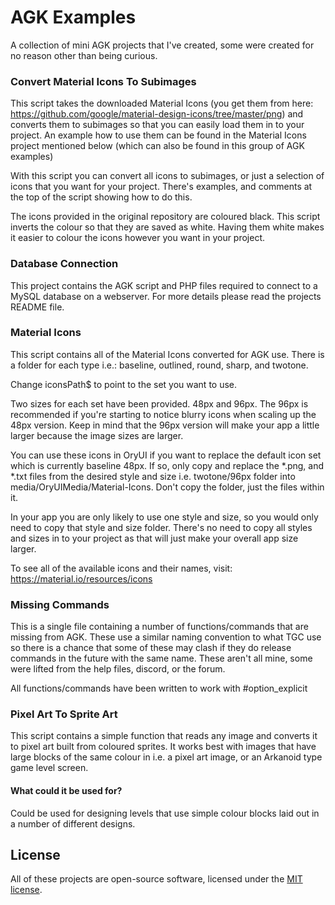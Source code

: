 # AGK Examples
A collection of mini AGK projects that I've created, some were created for no reason other than being curious.

### Convert Material Icons To Subimages
This script takes the downloaded Material Icons (you get them from here: https://github.com/google/material-design-icons/tree/master/png) and converts them to subimages so that you can easily load them in to your project. An example how to use them can be found in the Material Icons project mentioned below (which can also be found in this group of AGK examples)

With this script you can convert all icons to subimages, or just a selection of icons that you want for your project. There's examples, and comments at the top of the script showing how to do this.

The icons provided in the original repository are coloured black. This script inverts the colour so that they are saved as white. Having them white makes it easier to colour the icons however you want in your project.

### Database Connection
This project contains the AGK script and PHP files required to connect to a MySQL database on a webserver. For more details please read the projects README file.

### Material Icons
This script contains all of the Material Icons converted for AGK use. There is a folder for each type i.e.: baseline, outlined, round, sharp, and twotone.

Change iconsPath$ to point to the set you want to use.

Two sizes for each set have been provided. 48px and 96px. The 96px is recommended if you're starting to notice blurry icons when scaling up the 48px version. Keep in mind that the 96px version will make your app a little larger because the image sizes are larger.

You can use these icons in OryUI if you want to replace the default icon set which is currently baseline 48px. If so, only copy and replace the *.png, and *.txt files from the desired style and size i.e. twotone/96px folder into media/OryUIMedia/Material-Icons. Don't copy the folder, just the files within it.

In your app you are only likely to use one style and size, so you would only need to copy that style and size folder. There's no need to copy all styles and sizes in to your project as that will just make your overall app size larger.

To see all of the available icons and their names, visit: https://material.io/resources/icons

### Missing Commands
This is a single file containing a number of functions/commands that are missing from AGK. These use a similar naming convention to what TGC use so there is a chance that some of these may clash if they do release commands in the future with the same name. These aren't all mine, some were lifted from the help files, discord, or the forum.

All functions/commands have been written to work with #option_explicit

### Pixel Art To Sprite Art
This script contains a simple function that reads any image and converts it to pixel art built from coloured sprites. It works best with images that have large blocks of the same colour in i.e. a pixel art image, or an Arkanoid type game level screen.

#### What could it be used for?
Could be used for designing levels that use simple colour blocks laid out in a number of different designs.

## License
All of these projects are open-source software, licensed under the [MIT license](https://opensource.org/licenses/MIT).